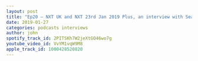 ```yaml
---
layout: post
title: "Ep20 – NXT UK and NXT 23rd Jan 2019 Plus, an interview with Sean McMahon"
date: 2019-01-27
categories: podcasts interviews
author: john
spotify_track_id: 2PITSKh7W2jeXtGO46wo7g
youtube_video_id: VvYM1vqW9M8
apple_track_id: 1000428520820
---
```

